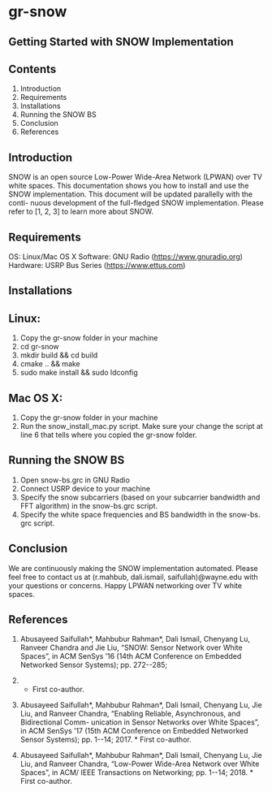 # gr-snow
Getting Started with SNOW Implementation
---------------------------------------------------------------------

Contents
----------------------------------------------------------------------
1. Introduction
2. Requirements
3. Installations
4. Running the SNOW BS
5. Conclusion
6. References





Introduction
---------------------------------------------------------------------
SNOW is an open source Low-Power Wide-Area Network (LPWAN) over TV white
spaces. This  documentation shows you how  to install and use the SNOW 
implementation. This document will be updated parallelly with the conti-
nuous development of the full-fledged SNOW implementation. Please refer 
to [1, 2, 3] to learn more about SNOW.

Requirements
---------------------------------------------------------------------
OS: Linux/Mac OS X
Software: GNU Radio (https://www.gnuradio.org)
Hardware: USRP Bus Series (https://www.ettus.com)

Installations
---------------------------------------------------------------------
Linux:
------
1. Copy the gr-snow folder in your machine
2. cd gr-snow
3. mkdir build && cd build
4. cmake .. && make
5. sudo make install && sudo ldconfig

Mac OS X:
---------
1. Copy the gr-snow folder in your machine
2. Run the snow_install_mac.py script. Make sure your change the script
at line 6 that tells where you copied the gr-snow folder.

Running the SNOW BS
-----------------------------------------------------------------------
1. Open snow-bs.grc in GNU Radio
2. Connect USRP device to your machine
3. Specify the snow subcarriers (based on your subcarrier bandwidth and 
FFT algorithm) in the snow-bs.grc script.
4. Specify the white space frequencies and BS bandwidth in the snow-bs.
grc script.


Conclusion
------------------------------------------------------------------------
We are continuously making the SNOW implementation automated. Please feel
free to contact us at (r.mahbub, dali.ismail, saifullah)@wayne.edu with 
your questions or concerns. Happy LPWAN networking over TV white spaces.

References
------------------------------------------------------------------------

1. Abusayeed Saifullah*, Mahbubur Rahman*, Dali Ismail, Chenyang Lu, Ranveer
Chandra and Jie Liu, “SNOW: Sensor Network over White Spaces”, in ACM SenSys 
’16 (14th ACM Conference on Embedded Networked Sensor Systems); pp. 272--285;
2016. * First co-author.

2. Abusayeed Saifullah*, Mahbubur Rahman*, Dali Ismail, Chenyang Lu, Jie Liu, 
and Ranveer Chandra, “Enabling Reliable, Asynchronous, and Bidirectional Comm-
unication in Sensor Networks over White Spaces”, in ACM SenSys ’17 (15th ACM 
Conference on Embedded Networked Sensor Systems); pp. 1--14; 2017. * First 
co-author.

3. Abusayeed Saifullah*, Mahbubur Rahman*, Dali Ismail, Chenyang Lu, Jie Liu,
and Ranveer Chandra, “Low-Power Wide-Area Network over White Spaces”, in ACM/
IEEE Transactions on Networking; pp. 1--14; 2018.   * First co-author.


